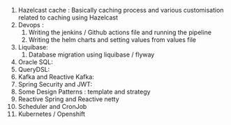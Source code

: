 1. Hazelcast cache : Basically caching process and various customisation related to caching using Hazelcast
2. Devops :
	1. Writing the jenkins / Github actions file and running the pipeline
	2. Writing the helm charts and setting values from values file
3. Liquibase:
	1. Database migration using liquibase / flyway
4. Oracle SQL:
5. QueryDSL:
6. Kafka and Reactive Kafka:
7. Spring Security and JWT:
8. Some Design Patterns : template and strategy
9. Reactive Spring and Reactive netty
10. Scheduler and CronJob
11. Kubernetes / Openshift